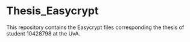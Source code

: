 # Thesis_Easycrypt
This repository contains the Easycrypt files corresponding the thesis of student 10428798 at the UvA.
